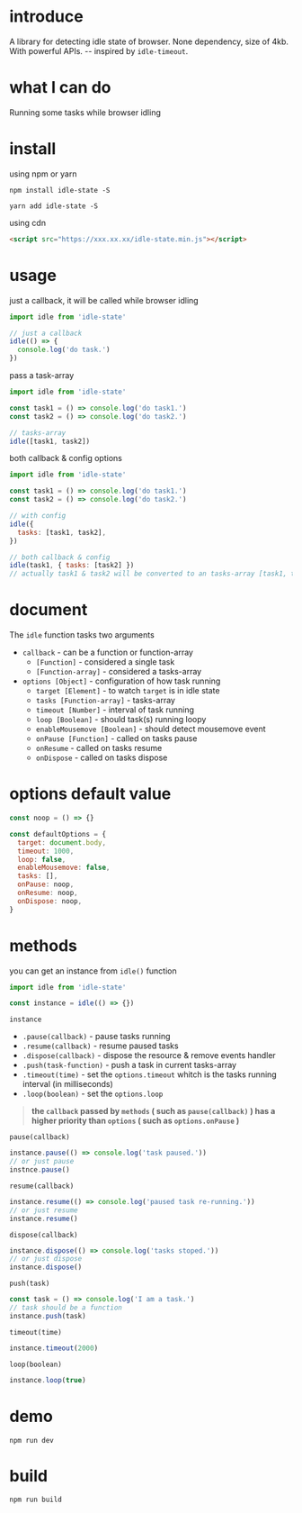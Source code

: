 # introduce

A library for detecting idle state of browser. None dependency, size of 4kb. With powerful APIs. -- inspired by `idle-timeout`.

# what I can do

Running some tasks while browser idling

# install

using npm or yarn

```shell
npm install idle-state -S
```

```shell
yarn add idle-state -S
```

using cdn

```html
<script src="https://xxx.xx.xx/idle-state.min.js"></script>
```

# usage

just a callback, it will be called while browser idling

```js
import idle from 'idle-state'

// just a callback
idle(() => {
  console.log('do task.')
})
```

pass a task-array

```js
import idle from 'idle-state'

const task1 = () => console.log('do task1.')
const task2 = () => console.log('do task2.')

// tasks-array
idle([task1, task2])
```

both callback & config options

```js
import idle from 'idle-state'

const task1 = () => console.log('do task1.')
const task2 = () => console.log('do task2.')

// with config
idle({
  tasks: [task1, task2],
})

// both callback & config
idle(task1, { tasks: [task2] })
// actually task1 & task2 will be converted to an tasks-array [task1, task2]
```

# document

The `idle` function tasks two arguments

- `callback` - can be a function or function-array
  - `[Function]` - considered a single task
  - `[Function-array]` - considered a tasks-array
- `options [Object]` - configuration of how task running
  - `target [Element]` - to watch `target` is in idle state
  - `tasks [Function-array]` - tasks-array
  - `timeout [Number]` - interval of task running
  - `loop [Boolean]` - should task(s) running loopy
  - `enableMousemove [Boolean]` - should detect mousemove event
  - `onPause [Function]` - called on tasks pause
  - `onResume` - called on tasks resume
  - `onDispose` - called on tasks dispose

# options default value

```js
const noop = () => {}

const defaultOptions = {
  target: document.body,
  timeout: 1000,
  loop: false,
  enableMousemove: false,
  tasks: [],
  onPause: noop,
  onResume: noop,
  onDispose: noop,
}
```

# methods

you can get an instance from `idle()` function

```js
import idle from 'idle-state'

const instance = idle(() => {})
```

`instance`

- `.pause(callback)` - pause tasks running
- `.resume(callback)` - resume paused tasks
- `.dispose(callback)` - dispose the resource & remove events handler
- `.push(task-function)` - push a task in current tasks-array
- `.timeout(time)` - set the `options.timeout` whitch is the tasks running interval (in milliseconds)
- `.loop(boolean)` - set the `options.loop`

> **the `callback` passed by `methods` ( such as `pause(callback)` ) has a higher priority than `options` ( such as `options.onPause` )**

`pause(callback)`

```js
instance.pause(() => console.log('task paused.'))
// or just pause
instnce.pause()
```

`resume(callback)`

```js
instance.resume(() => console.log('paused task re-running.'))
// or just resume
instance.resume()
```

`dispose(callback)`

```js
instance.dispose(() => console.log('tasks stoped.'))
// or just dispose
instance.dispose()
```

`push(task)`

```js
const task = () => console.log('I am a task.')
// task should be a function
instance.push(task)
```

`timeout(time)`

```js
instance.timeout(2000)
```

`loop(boolean)`

```js
instance.loop(true)
```

# demo

```shell
npm run dev
```

# build

```shell
npm run build
```
